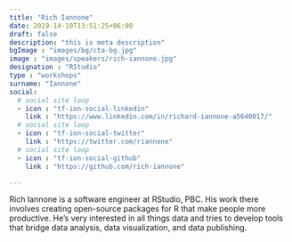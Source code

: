 ```yaml
---
title: "Rich Iannone"
date: 2019-14-10T13:51:25+06:00
draft: false
description: "this is meta description"
bgImage : "images/bg/cta-bg.jpg"
image : "images/speakers/rich-iannone.jpg"
designation : "RStudio"
type : "workshops"
surname: "Iannone"
social:
  # social site loop
  - icon : "tf-ion-social-linkedin"
    link : "https://www.linkedin.com/in/richard-iannone-a5640017/"
  # social site loop
  - icon : "tf-ion-social-twitter"
    link : "https://twitter.com/riannone"
  # social site loop
  - icon : "tf-ion-social-github"
    link : "https://github.com/rich-iannone"

---
```


Rich Iannone is a software engineer at RStudio, PBC. His work there involves creating open-source packages for R that make people more productive. He’s very interested in all things data and tries to develop tools that bridge data analysis, data visualization, and data publishing.

